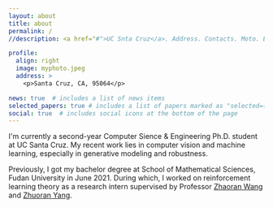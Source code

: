 ```yaml
---
layout: about
title: about
permalink: /
//description: <a href="#">UC Snta Cruz</a>. Address. Contacts. Moto. Etc.

profile:
  align: right
  image: myphoto.jpeg
  address: >
    <p>Santa Cruz, CA, 95064</p>

news: true  # includes a list of news items
selected_papers: true # includes a list of papers marked as "selected={true}"
social: true  # includes social icons at the bottom of the page
---
```


I'm currently a second-year Computer Sience & Engineering Ph.D. student at UC Santa Cruz. My recent work lies in computer vision and machine learning, especially in generative modeling and robustness.

Previously, I got my bachelor degree at School of Mathematical Sciences, Fudan University in June 2021. During which, I worked on reinforcement learning 
theory as a research intern supervised by Professor [Zhaoran Wang](https://zhaoranwang.github.io/) and [Zhuoran Yang](https://www.princeton.edu/~zy6/).



